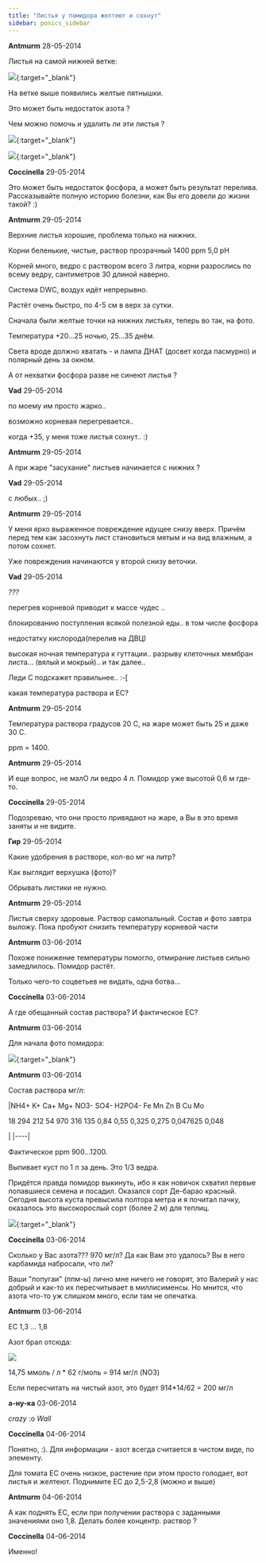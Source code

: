```yaml
---
title: "Листья у помидора желтеют и сохнут"
sidebar: ponics_sidebar
---
```


**Antmurm** 28-05-2014

Листья на самой нижней ветке:

[![](/imagehost/thumbs/dsc01837zhz.jpg)](https://t.me/ponics_ru_files/12622){:target="_blank"}

На ветке выше появились желтые пятнышки.

Это может быть недостаток азота ?

Чем можно помочь и удалить ли эти листья ?

[![](/attachimages/16276_DSC01837.jpg)](https://t.me/ponics_ru_files/12623){:target="_blank"}

[![](/attachimages/16278_DSC01841.jpg)](https://t.me/ponics_ru_files/12624){:target="_blank"}

**Coccinella** 29-05-2014

Это может быть недостаток фосфора, а может быть результат перелива. Рассказывайте полную историю болезни, как Вы его довели до жизни такой? :)


**Antmurm** 29-05-2014

Верхние листья хорошие, проблема только на нижних.

Корни беленькие, чистые, раствор прозрачный 1400 ppm 5,0 pH

Корней много, ведро с раствором всего 3 литра, корни разрослись по всему ведру, сантиметров 30 длиной наверно.

Система DWC, воздух идёт непрерывно.

Растёт очень быстро, по 4-5 см в верх за сутки.

Сначала были желтые точки на нижних листьях, теперь во так, на фото.

Температура +20...25 ночью, 25...35 днём.

Света вроде должно хватать - и лампа ДНАТ (досвет когда пасмурно) и полярный день за окном.

А от нехватки фосфора разве не синеют листья ?


**Vad** 29-05-2014

по моему им просто жарко..

возможно корневая перегревается..

когда +35, у меня тоже листья сохнут.. :)


**Antmurm** 29-05-2014

А при жаре "засухание" листьев начинается с нижних ?


**Vad** 29-05-2014

с любых.. ;)


**Antmurm** 29-05-2014

У меня ярко выраженное повреждение идущее снизу вверх. Причём перед тем как засохнуть лист становиться мятым и на вид влажным, а потом сохнет. 

Уже повреждения начинаются у второй снизу веточки.


**Vad** 29-05-2014

 *???*

перегрев корневой приводит к массе чудес ..

блокированию поступления всякой полезной еды.. в том числе фосфора

недостатку кислорода(перелив на ДВЦ)

высокая ночная температура к гуттации.. разрыву клеточных мембран листа... (вялый и мокрый).. и так далее.. 

Леди С подскажет правильнее.. :-[

какая температура раствора и ЕС?


**Antmurm** 29-05-2014

Температура раствора градусов 20 С, на жаре может быть 25 и даже 30 С.

ppm = 1400.


**Antmurm** 29-05-2014

И еще вопрос, не малО ли ведро 4 л. Помидор уже высотой 0,6 м где-то.


**Coccinella** 29-05-2014

Подозреваю, что они просто привядают на жаре, а Вы в это время заняты и не видите. 


**Гир** 29-05-2014

Какие удобрения в растворе, кол-во мг на литр?

Как выглядит верхушка (фото)?

Обрывать листики не нужно.


**Antmurm** 29-05-2014

Листья сверху здоровые. Раствор самопальный. Состав и фото завтра выложу. Пока пробуют снизить температуру корневой части


**Antmurm** 03-06-2014

Похоже понижение температуры помогло, отмирание листьев сильно замедлилось. Помидор растёт.

Только чего-то соцветьев не видать, одна ботва...


**Coccinella** 03-06-2014

А где обещанный состав раствора? И фактическое ЕС?


**Antmurm** 03-06-2014

Для начала фото помидора:

[![](/attachimages/16311_DSC01846.jpg)](https://t.me/ponics_ru_files/12625){:target="_blank"}

**Antmurm** 03-06-2014

Состав раствора мг/л:

|NH4+	K+	Ca+	Mg+	NO3-	SO4-	 H2PO4-	 Fe	Mn	 Zn	 B	 Cu	 Mo

18	294	212	54	 970	 316	 135	 0,84	0,55	0,325 0,275	 0,047625	0,048

|
|----|

Фактическое ppm 900...1200.

Выпивает куст по 1 л за день. Это 1/3 ведра.

Придётся правда помидор выкинуть, ибо я как новичок схватил первые попавшиеся семена и посадил. Оказался сорт Де-барао красный. Сегодня высота куста превысила полтора метра и я почитал пачку, оказалось это высокорослый сорт (более 2 м) для теплиц.

[![](/attachimages/16313_DSC01847.jpg)](https://t.me/ponics_ru_files/12626){:target="_blank"}

**Coccinella** 03-06-2014

Сколько у Вас азота??? 970 мг/л? Да как Вам это удалось? Вы в него карбамида набросали, что ли?

Ваши "попугаи" (ппм-ы) лично мне ничего не говорят, это Валерий у нас добрый и как-то их пересчитывает в миллисименсы. Но мнится, что азота что-то уж слишком много, если там не опечатка.


**Antmurm** 03-06-2014

EC 1,3 ... 1,8

Азот брал отсюда:

![](http://clip2net.com/clip/m0/1401814817-clip-136kb.jpg)

14,75 ммоль / л * 62 г/моль = 914 мг/л (NO3)

Если пересчитать на чистый азот, это будет 914*14/62 = 200 мг/л


**а-ну-ка** 03-06-2014

 *crazy* :o *Wall*


**Coccinella** 04-06-2014

Понятно, :). Для информации - азот всегда считается в чистом виде, по элементу.

Для томата ЕС очень низкое, растение при этом просто голодает, вот листья и желтеют. Поднимите ЕС до 2,5-2,8 (можно и выше) 


**Antmurm** 04-06-2014

А как поднять EC, если при получении раствора с заданными значениями оно 1,8. Делать более концентр. раствор ?


**Coccinella** 04-06-2014

Именно!


